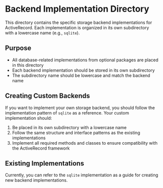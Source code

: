 # Backend Implementation Directory

This directory contains the specific storage backend implementations for ActiveRecord. Each implementation is organized in its own subdirectory with a lowercase name (e.g., `sqlite`).

## Purpose

- All database-related implementations from optional packages are placed in this directory
- Each backend implementation should be stored in its own subdirectory
- The subdirectory name should be lowercase and match the backend name

## Creating Custom Backends

If you want to implement your own storage backend, you should follow the implementation pattern of `sqlite` as a reference. Your custom implementation should:

1. Be placed in its own subdirectory with a lowercase name
2. Follow the same structure and interface patterns as the existing implementations
3. Implement all required methods and classes to ensure compatibility with the ActiveRecord framework

## Existing Implementations

Currently, you can refer to the `sqlite` implementation as a guide for creating new backend implementations.